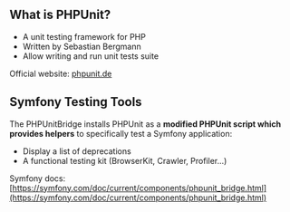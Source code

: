 ## What is PHPUnit?

- A unit testing framework for PHP
- Written by Sebastian Bergmann
- Allow writing and run unit tests suite

Official website: [phpunit.de](https://phpunit.de)

## Symfony Testing Tools

The PHPUnitBridge installs PHPUnit as a **modified PHPUnit script which provides helpers** to specifically test a Symfony application:
- Display a list of deprecations
- A functional testing kit (BrowserKit, Crawler, Profiler...)

Symfony docs: [https://symfony.com/doc/current/components/phpunit_bridge.html](https://symfony.com/doc/current/components/phpunit_bridge.html)


